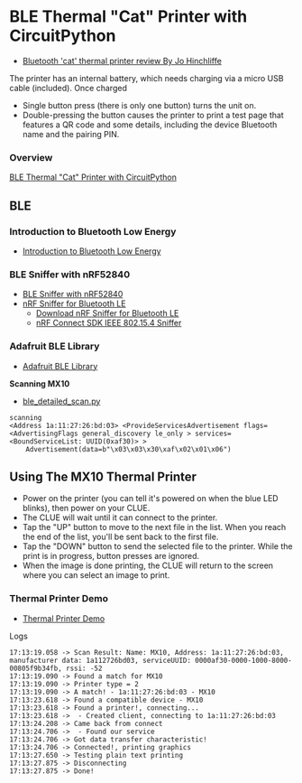 # BLE Thermal "Cat" Printer with CircuitPython

* [Bluetooth 'cat' thermal printer review By Jo Hinchliffe](https://hackspace.raspberrypi.com/articles/bluetooth-cat-thermal-printer-review)

The printer has an internal battery, which needs charging via a micro USB cable (included). Once charged
 * Single button press (there is only one button) turns the unit on.
 * Double-pressing the button causes the printer to print a test page that features a QR code and some details, including the device Bluetooth name and the pairing PIN.

### Overview
[BLE Thermal "Cat" Printer with CircuitPython](https://learn.adafruit.com/ble-thermal-cat-printer-with-circuitpython)

## BLE

### Introduction to Bluetooth Low Energy
 * [Introduction to Bluetooth Low Energy](https://learn.adafruit.com/introduction-to-bluetooth-low-energy)

### BLE Sniffer with nRF52840
 * [BLE Sniffer with nRF52840](https://learn.adafruit.com/ble-sniffer-with-nrf52840)
 * [nRF Sniffer for Bluetooth LE](https://infocenter.nordicsemi.com/index.jsp?topic=%2Fug_sniffer_ble%2FUG%2Fsniffer_ble%2Finspecting_data.html)
 	* [Download nRF Sniffer for Bluetooth LE](https://www.nordicsemi.com/Products/Development-tools/nrf-sniffer-for-bluetooth-le/download#infotabs)
 	* [nRF Connect SDK IEEE 802.15.4 Sniffer](https://docs.nordicsemi.com/bundle/ncs-latest/page/nrf/samples/peripheral/802154_sniffer/README.html#building_and_running)

### Adafruit BLE Library
 * [Adafruit BLE Library](https://docs.circuitpython.org/projects/ble/en/latest/api.html)

**Scanning MX10**
 * [ble_detailed_scan.py](https://github.com/adafruit/Adafruit_CircuitPython_BLE/blob/main/examples/ble_detailed_scan.py)
```
scanning
<Address 1a:11:27:26:bd:03> <ProvideServicesAdvertisement flags=<AdvertisingFlags general_discovery le_only > services=<BoundServiceList: UUID(0xaf30)> >
	Advertisement(data=b"\x03\x03\x30\xaf\x02\x01\x06")
```

## Using The MX10 Thermal Printer

* Power on the printer (you can tell it's powered on when the blue LED blinks), then power on your CLUE.
* The CLUE will wait until it can connect to the printer.
* Tap the "UP" button to move to the next file in the list. When you reach the end of the list, you'll be sent back to the first file.
* Tap the "DOWN" button to send the selected file to the printer. While the print is in progress, button presses are ignored.
* When the image is done printing, the CLUE will return to the screen where you can select an image to print.

### Thermal Printer Demo
 
 * [Thermal Printer Demo](https://github.com/bitbank2/Thermal_Printer/blob/master/examples/Thermal_Printer_Demo/Thermal_Printer_Demo.ino)

Logs
```
17:13:19.058 -> Scan Result: Name: MX10, Address: 1a:11:27:26:bd:03, manufacturer data: 1a112726bd03, serviceUUID: 0000af30-0000-1000-8000-00805f9b34fb, rssi: -52 
17:13:19.090 -> Found a match for MX10
17:13:19.090 -> Printer type = 2
17:13:19.090 -> A match! - 1a:11:27:26:bd:03 - MX10
17:13:23.618 -> Found a compatible device - MX10
17:13:23.618 -> Found a printer!, connecting...
17:13:23.618 ->  - Created client, connecting to 1a:11:27:26:bd:03
17:13:24.208 -> Came back from connect
17:13:24.706 ->  - Found our service
17:13:24.706 -> Got data transfer characteristic!
17:13:24.706 -> Connected!, printing graphics
17:13:27.650 -> Testing plain text printing
17:13:27.875 -> Disconnecting
17:13:27.875 -> Done!
```
